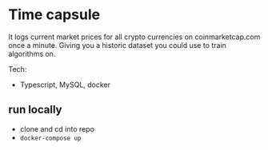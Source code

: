 Time capsule
============

It logs current market prices for all crypto currencies on coinmarketcap.com once a minute. Giving you a historic dataset you could use to train algorithms on.

Tech:
- Typescript, MySQL, docker


run locally
-----------

- clone and cd into repo
- `docker-compose up`